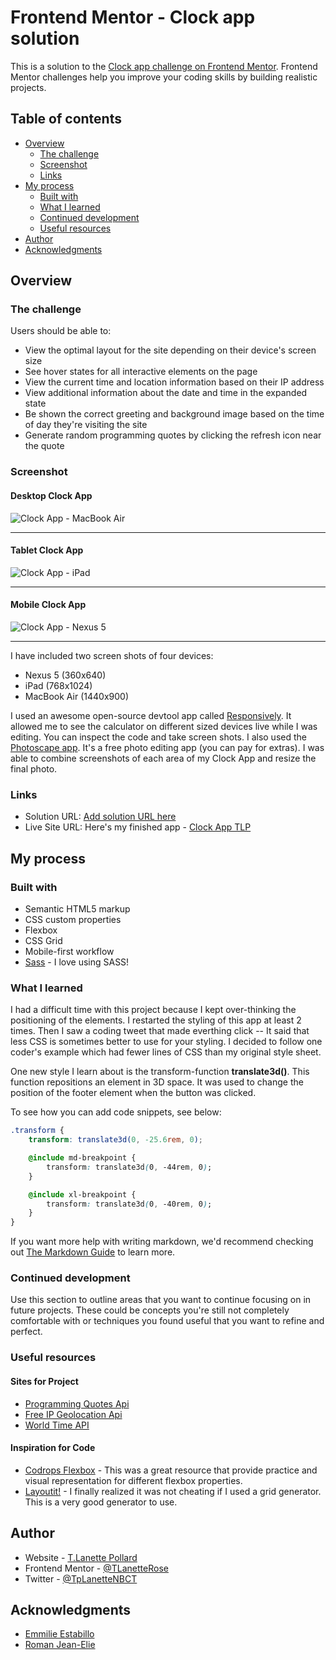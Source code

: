 # Frontend Mentor - Clock app solution

This is a solution to the [Clock app challenge on Frontend Mentor](https://www.frontendmentor.io/challenges/clock-app-LMFaxFwrM). Frontend Mentor challenges help you improve your coding skills by building realistic projects.

## Table of contents

- [Overview](#overview)
  - [The challenge](#the-challenge)
  - [Screenshot](#screenshot)
  - [Links](#links)
- [My process](#my-process)
  - [Built with](#built-with)
  - [What I learned](#what-i-learned)
  - [Continued development](#continued-development)
  - [Useful resources](#useful-resources)
- [Author](#author)
- [Acknowledgments](#acknowledgments)

## Overview

### The challenge

Users should be able to:

- View the optimal layout for the site depending on their device's screen size
- See hover states for all interactive elements on the page
- View the current time and location information based on their IP address
- View additional information about the date and time in the expanded state
- Be shown the correct greeting and background image based on the time of day they're visiting the site
- Generate random programming quotes by clicking the refresh icon near the quote

### Screenshot

#### Desktop Clock App

![Clock App - MacBook Air](screenshots/ClockAppMacAir.jpg)

---

#### Tablet Clock App

![Clock App - iPad](screenshots/ClockAppiPad.jpg)

---

#### Mobile Clock App

![Clock App - Nexus 5](screenshots/ClockAppNexus5one.jpg)

---

I have included two screen shots of four devices:

- Nexus 5 (360x640)
- iPad (768x1024)
- MacBook Air (1440x900)

I used an awesome open-source devtool app called [Responsively](https://opencollective.com/responsively). It allowed me to see the calculator on different sized devices live while I was editing. You can inspect the code and take screen shots. I also used the [Photoscape app](http://www.photoscape.org/ps/main/index.php). It's a free photo editing app (you can pay for extras). I was able to combine screenshots of each area of my Clock App and resize the final photo.

### Links

- Solution URL: [Add solution URL here](https://your-solution-url.com)
- Live Site URL: Here's my finished app - [Clock App TLP](http://clock-app-tlp.vercel.app/)

## My process

### Built with

- Semantic HTML5 markup
- CSS custom properties
- Flexbox
- CSS Grid
- Mobile-first workflow
- [Sass](https://sass-lang.com/) - I love using SASS!

### What I learned

I had a difficult time with this project because I kept over-thinking the positioning of the elements. I restarted the styling of this app at least 2 times. Then I saw a coding tweet that made everthing click -- It said that less CSS is sometimes better to use for your styling. I decided to follow one coder's example which had fewer lines of CSS than my original style sheet.

One new style I learn about is the transform-function **translate3d()**. This function repositions an element in 3D space. It was used to change the position of the footer element when the button was clicked.

To see how you can add code snippets, see below:

```css
.transform {
	transform: translate3d(0, -25.6rem, 0);

	@include md-breakpoint {
		transform: translate3d(0, -44rem, 0);
	}

	@include xl-breakpoint {
		transform: translate3d(0, -40rem, 0);
	}
}
```

If you want more help with writing markdown, we'd recommend checking out [The Markdown Guide](https://www.markdownguide.org/) to learn more.

### Continued development

Use this section to outline areas that you want to continue focusing on in future projects. These could be concepts you're still not completely comfortable with or techniques you found useful that you want to refine and perfect.

### Useful resources

#### Sites for Project

- [Programming Quotes Api](https://programming-quotes-api.herokuapp.com/)
- [Free IP Geolocation Api](https://freegeoip.app/)
- [World Time API](http://worldtimeapi.org/)

#### Inspiration for Code

- [Codrops Flexbox](https://tympanus.net/codrops/css_reference/flexbox/) - This was a great resource that provide practice and visual representation for different flexbox properties.
- [Layoutit!](https://grid.layoutit.com/) - I finally realized it was not cheating if I used a grid generator. This is a very good generator to use.

## Author

- Website - [T.Lanette Pollard](https://tlp-portfolio.vercel.app/)
- Frontend Mentor - [@TLanetteRose](https://www.frontendmentor.io/profile/TLanetteRose)
- Twitter - [@TpLanetteNBCT](https://twitter.com/TpLanetteNBCT)

## Acknowledgments

- [Emmilie Estabillo](https://github.com/emestabillo/clock-app)
- [Roman Jean-Elie](https://github.com/romanjeanelie/frontendmentor_clock-app)
